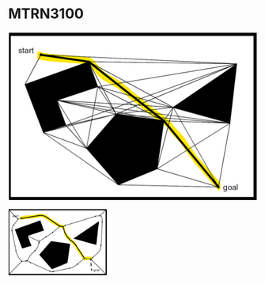 # MTRN3100

![alt text](./src/visibility_graph.png?raw=true)

<img src="./src/voroni_diagram.png" alt="drawing" width="200"/>
